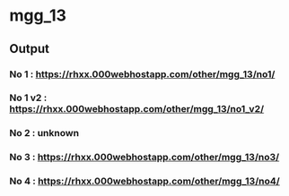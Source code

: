 # mgg_13

## Output
### No 1 : https://rhxx.000webhostapp.com/other/mgg_13/no1/
### No 1 v2 : https://rhxx.000webhostapp.com/other/mgg_13/no1_v2/
### No 2 : unknown
### No 3 : https://rhxx.000webhostapp.com/other/mgg_13/no3/
### No 4 : https://rhxx.000webhostapp.com/other/mgg_13/no4/

